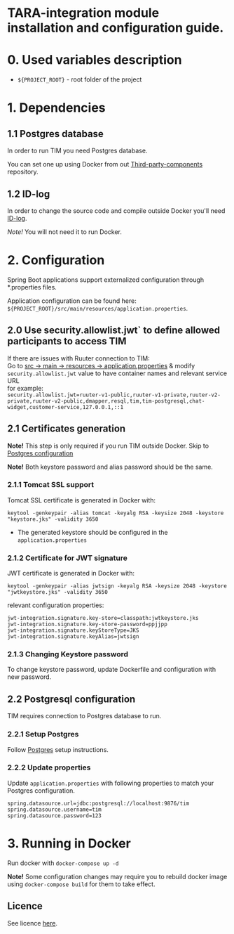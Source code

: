 # TARA-integration module installation and configuration guide.

# 0. Used variables description

* `${PROJECT_ROOT}` - root folder of the project

# 1. Dependencies

## 1.1 Postgres database

In order to run TIM you need Postgres database.

You can set one up using Docker from out [Third-party-components](https://github.com/buerokratt/Third-party-components) repository.

## 1.2 ID-log

In order to change the source code and compile outside Docker you'll need [ID-log](https://github.com/buerokratt/Java.commons/tree/public).

*Note!* You will not need it to run Docker.

# 2. Configuration

Spring Boot applications support externalized configuration through *.properties files.

Application configuration can be found here: `${PROJECT_ROOT}/src/main/resources/application.properties`.  

## 2.0 Use security.allowlist.jwt` to define allowed participants to access TIM

If there are issues with Ruuter connection to TIM:  
Go to [src -> main -> resources -> application.properties](https://github.com/buerokratt/TIM/blob/main/src/main/resources/application.properties) & modify `security.allowlist.jwt` value to have container names and relevant service URL  
for example:  
`security.allowlist.jwt=ruuter-v1-public,ruuter-v1-private,ruuter-v2-private,ruuter-v2-public,dmapper,resql,tim,tim-postgresql,chat-widget,customer-service,127.0.0.1,::1`

## 2.1 Certificates generation

**Note!** This step is only required if you run TIM outside Docker. Skip to [Postgres configuration](#22-postgresql-configuration)

**Note!** Both keystore password and alias password should be the same.

### 2.1.1 Tomcat SSL support

Tomcat SSL certificate is generated in Docker with:

```
keytool -genkeypair -alias tomcat -keyalg RSA -keysize 2048 -keystore "keystore.jks" -validity 3650
```

* The generated keystore should be configured in the `application.properties`

### 2.1.2 Certificate for JWT signature

JWT certificate is generated in Docker with:

```
keytool -genkeypair -alias jwtsign -keyalg RSA -keysize 2048 -keystore "jwtkeystore.jks" -validity 3650
```

relevant configuration properties:

```
jwt-integration.signature.key-store=classpath:jwtkeystore.jks
jwt-integration.signature.key-store-password=ppjjpp
jwt-integration.signature.keyStoreType=JKS
jwt-integration.signature.keyAlias=jwtsign
```

### 2.1.3 Changing Keystore password

To change keystore password, update Dockerfile and configuration with new password.

## 2.2 Postgresql configuration

TIM requires connection to Postgres database to run.

### 2.2.1 Setup Postgres

Follow [Postgres](https://github.com/buerokratt/Third-party-components/tree/main/Postgres) setup instructions.

### 2.2.2 Update properties

Update `application.properties` with following properties to match your Postgres configuration.

```
spring.datasource.url=jdbc:postgresql://localhost:9876/tim
spring.datasource.username=tim
spring.datasource.password=123
```

# 3. Running in Docker

Run docker with `docker-compose up -d`

**Note!** Some configuration changes may require you to rebuild docker image using `docker-compose build` for them to take effect.

## Licence

See licence [here](LICENSE).
